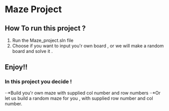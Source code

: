 # Maze Project 

## How To run this project ?

1. Run the Maze_project.sln file 
2. Choose if you want to input you'r own board , or we will make a random board and solve it . 
 
 ## Enjoy!!

 ### In this project you decide !

 ⋅⋅*Build you'r own maze with supplied col number and row numbers
 ⋅⋅*Or let us build a random maze for you , with supplied row number and col number.  

